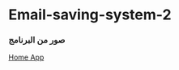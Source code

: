 # Email-saving-system-2

### صور من البرنامج

[Home App](https://github.com/Ali-Adnan219/Email-saving-system-2/blob/main/image/img-1.png)
 
